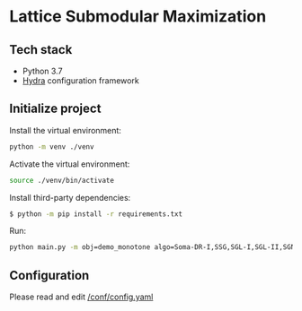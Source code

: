 # Lattice Submodular Maximization

## Tech stack

- Python 3.7
- [Hydra](https://hydra.cc) configuration framework


## Initialize project

Install the virtual environment:

```bash
python -m venv ./venv
```

Activate the virtual environment:

```bash
source ./venv/bin/activate
```

Install third-party dependencies:

```bash
$ python -m pip install -r requirements.txt
```

Run:

```bash
python main.py -m obj=demo_monotone algo=Soma-DR-I,SSG,SGL-I,SGL-II,SGN-III
```

## Configuration

Please read and edit [/conf/config.yaml](/conf/config.yaml)
